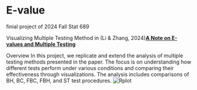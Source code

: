 # E-value
finial project of 2024 Fall Stat 689

Visualizing Multiple Testing Method in (Li & Zhang, 2024)[**A Note on E-values and Multiple Testing**](https://zhangxiany-tamu.github.io/downloads/evalue.pdf)

Overview
In this project, we replicate and extend the analysis of multiple testing methods presented in the paper. The focus is on understanding how different tests perform under various conditions and comparing their effectiveness through visualizations. The analysis includes comparisons of BH, BC, FBC, FBH, and ST test procedures.
![Rplot](https://github.com/user-attachments/assets/e6f57b12-f3f4-421d-a312-967eda330322)
